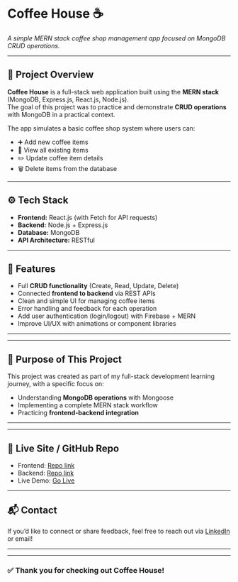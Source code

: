 # Coffee House ☕  
*A simple MERN stack coffee shop management app focused on MongoDB CRUD operations.*

---

## 📝 Project Overview

**Coffee House** is a full-stack web application built using the **MERN stack** (MongoDB, Express.js, React.js, Node.js).  
The goal of this project was to practice and demonstrate **CRUD operations** with MongoDB in a practical context.

The app simulates a basic coffee shop system where users can:

- ➕ Add new coffee items  
- 📄 View all existing items  
- ✏️ Update coffee item details  
- 🗑️ Delete items from the database

---

## ⚙️ Tech Stack

- **Frontend:** React.js (with Fetch for API requests)
- **Backend:** Node.js + Express.js
- **Database:** MongoDB 
- **API Architecture:** RESTful

---

## 🚀 Features

- Full **CRUD functionality** (Create, Read, Update, Delete)
- Connected **frontend to backend** via REST APIs
- Clean and simple UI for managing coffee items
- Error handling and feedback for each operation
- Add user authentication (login/logout) with Firebase + MERN
- Improve UI/UX with animations or component libraries

---


---

## 🎯 Purpose of This Project

This project was created as part of my full-stack development learning journey, with a specific focus on:

- Understanding **MongoDB operations** with Mongoose
- Implementing a complete MERN stack workflow
- Practicing **frontend-backend integration**

---

---

## 🔗 Live Site / GitHub Repo

- Frontend: [Repo link](https://github.com/ChibgatullahMinhaz/Coffee-house)
- Backend: [Repo link](https://github.com/ChibgatullahMinhaz/Coffee-house-server)
- Live Demo: [Go Live](https://coffee-house-com.web.app/)

---

## 📬 Contact

If you’d like to connect or share feedback, feel free to reach out via [LinkedIn](https://www.linkedin.com/in/chibgatullah-minhaz-536149361/) or email!

---



---

### ✅ Thank you for checking out Coffee House!
